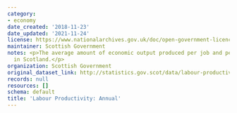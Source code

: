 ```yaml
---
category:
- economy
date_created: '2018-11-23'
date_updated: '2021-11-24'
license: https://www.nationalarchives.gov.uk/doc/open-government-licence/version/3/
maintainer: Scottish Government
notes: <p>The average amount of economic output produced per job and per hour worked
  in Scotland.</p>
organization: Scottish Government
original_dataset_link: http://statistics.gov.scot/data/labour-productivity-annual
records: null
resources: []
schema: default
title: 'Labour Productivity: Annual'
---
```

